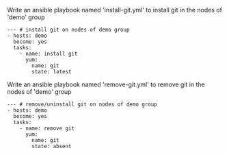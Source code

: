 Write an ansible playbook named 'install-git.yml' to install git in the nodes of 'demo' group
```
--- # install git on nodes of demo group
- hosts: demo
  become: yes
  tasks:
    - name: install git
      yum:
        name: git
        state: latest
```
Write an ansible playbook named 'remove-git.yml' to remove git in the nodes of 'demo' group
```
--- # remove/uninstall git on nodes of demo group
- hosts: demo
  become: yes
  tasks:
    - name: remove git
      yum:
        name: git
        state: absent
